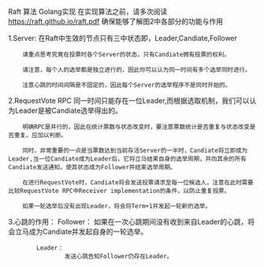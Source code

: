 Raft 算法 Golang实现
在实现算法之前，请多次阅读 https://raft.github.io/raft.pdf 
确保能够了解图2中各部分的功能与作用

1.Server:
        在Raft中生效的节点只有三中状态即，Leader,Candiate,Follower

        请重点思考究竟在投票时各个Server的状态，只有Candiate拥有投票的权利。

        请注意，每个人的选举都是独立进行的，因此你可以认为同一时间有多个选举同时进行。

        注意心跳的时间间隔是不固定的，因此每个Server的选举程序不是同时开始的。
        

2.RequestVote RPC
        同一时间只能存在一位Leader,而根据选取机制，我们可以认为Leader是被Candiate选举得出的。

        明确RPC是并行的，因此在统计票数与状态改变时，要注意票数统计是否重复与状态改变是否重复。应加以判断。

        同时，非常重要的一点是当票数达到当前存活Server的一半时，Candiate将立即成为Leader,当一位Candiate成为Leader后，它将立马结束自身的选举周期，并向其余的所有Candiate发送通知，使其状态成为Follower并结束选举周期。

        在进行RequestVote时，Candiate将会发送投票请求至每一位候选人，注意在此时需要比较RequestVote RPC中Receiver implementation的条件，以防止重复投票。

        如果一轮选举后没有出现Leader，将会将Term+1并发起一轮新的选举。

3.心跳的作用：
            Follower：
                    如果在一次心跳期间没有收到来自Leader的心跳，将会立马成为Candiate并发起自身的一轮选举。

            Leader：
                    发送心跳告知Follower仍存在Leader。
            


